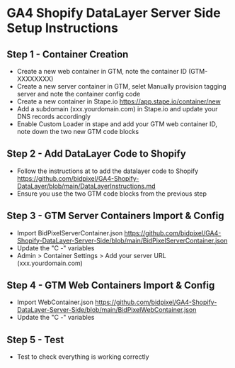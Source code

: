 # GA4 Shopify DataLayer Server Side Setup Instructions



## Step 1 - Container Creation
- Create a new web container in GTM, note the container ID (GTM-XXXXXXXX)
- Create a new server container in GTM, selet Manually provision tagging server and note the container config code
- Create a new container in Stape.io https://app.stape.io/container/new
- Add a subdomain (xxx.yourdomain.com) in Stape.io and update your DNS records accordingly
- Enable Custom Loader in stape and add your GTM web container ID, note down the two new GTM code blocks


## Step 2 - Add DataLayer Code to Shopify
- Follow the instructions at to add the datalayer code to Shopify https://github.com/bidpixel/GA4-Shopify-DataLayer/blob/main/DataLayerInstructions.md
- Ensure you use the two GTM code blocks from the previous step


## Step 3 - GTM Server Containers Import & Config
- Import BidPixelServerContainer.json https://github.com/bidpixel/GA4-Shopify-DataLayer-Server-Side/blob/main/BidPixelServerContainer.json
- Update the "C -" variables
- Admin > Container Settings > Add your server URL (xxx.yourdomain.com) 


## Step 4 - GTM Web Containers Import & Config
- Import WebContainer.json https://github.com/bidpixel/GA4-Shopify-DataLayer-Server-Side/blob/main/BidPixelWebContainer.json
- Update the "C -" variables


## Step 5 - Test
- Test to check everything is working correctly
